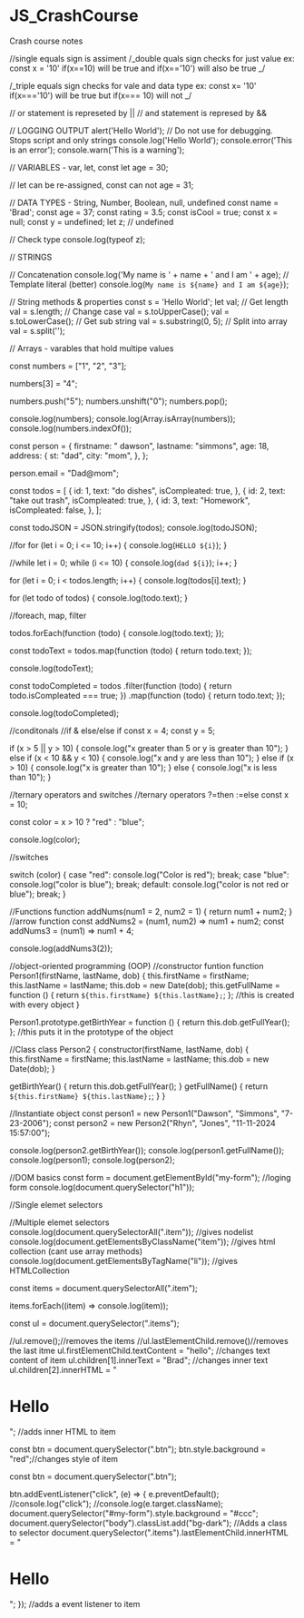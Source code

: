 # JS_CrashCourse

Crash course notes

//single equals sign is assiment
/_double quals sign checks for just value ex: const x = '10' if(x==10) will be true and if(x=='10') will also be true _/

/_triple equals sign checks for vale and data type ex: const x= '10' if(x==='10') will be true but if(x=== 10) will not _/

// or statement is represeted by ||
// and statement is represed by &&

// LOGGING OUTPUT
alert('Hello World'); // Do not use for debugging. Stops script and only strings
console.log('Hello World');
console.error('This is an error');
console.warn('This is a warning');

// VARIABLES - var, let, const
let age = 30;

// let can be re-assigned, const can not
age = 31;

// DATA TYPES - String, Number, Boolean, null, undefined
const name = 'Brad';
const age = 37;
const rating = 3.5;
const isCool = true;
const x = null;
const y = undefined;
let z; // undefined

// Check type
console.log(typeof z);

// STRINGS

// Concatenation
console.log('My name is ' + name + ' and I am ' + age);
// Template literal (better)
console.log(`My name is ${name} and I am ${age}`);

// String methods & properties
const s = 'Hello World';
let val;
// Get length
val = s.length;
// Change case
val = s.toUpperCase();
val = s.toLowerCase();
// Get sub string
val = s.substring(0, 5);
// Split into array
val = s.split('');

// Arrays - varables that hold multipe values

const numbers = ["1", "2", "3"];

numbers[3] = "4";

numbers.push("5");
numbers.unshift("0");
numbers.pop();

console.log(numbers);
console.log(Array.isArray(numbers));
console.log(numbers.indexOf());

const person = {
firstname: " dawson",
lastname: "simmons",
age: 18,
address: {
st: "dad",
city: "mom",
},
};

person.email = "Dad@mom";

const todos = [
{
id: 1,
text: "do dishes",
isCompleated: true,
},
{
id: 2,
text: "take out trash",
isCompleated: true,
},
{
id: 3,
text: "Homework",
isCompleated: false,
},
];

const todoJSON = JSON.stringify(todos);
console.log(todoJSON);

//for
for (let i = 0; i <= 10; i++) {
console.log(`HELLO ${i}`);
}

//while
let i = 0;
while (i <= 10) {
console.log(`dad ${i}`);
i++;
}

for (let i = 0; i < todos.length; i++) {
console.log(todos[i].text);
}

for (let todo of todos) {
console.log(todo.text);
}

//foreach, map, filter

todos.forEach(function (todo) {
console.log(todo.text);
});

const todoText = todos.map(function (todo) {
return todo.text;
});

console.log(todoText);

const todoCompleted = todos
.filter(function (todo) {
return todo.isCompleated === true;
})
.map(function (todo) {
return todo.text;
});

console.log(todoCompleted);

//conditonals
//if & else/else if
const x = 4;
const y = 5;

if (x > 5 || y > 10) {
console.log("x greater than 5 or y is greater than 10");
} else if (x < 10 && y < 10) {
console.log("x and y are less than 10");
} else if (x > 10) {
console.log("x is greater than 10");
} else {
console.log("x is less than 10");
}

//ternary operators and switches
//ternary operators ?=then :=else
const x = 10;

const color = x > 10 ? "red" : "blue";

console.log(color);

//switches

switch (color) {
case "red":
console.log("Color is red");
break;
case "blue":
console.log("color is blue");
break;
default:
console.log("color is not red or blue");
break;
}

//Functions
function addNums(num1 = 2, num2 = 1) {
return num1 + num2;
}
//arrow function
const addNums2 = (num1, num2) => num1 + num2;
const addNums3 = (num1) => num1 + 4;

console.log(addNums3(2));

//object-oriented programming (OOP)
//constructor funtion
function Person1(firstName, lastName, dob) {
this.firstName = firstName;
this.lastName = lastName;
this.dob = new Date(dob);
this.getFullName = function () {
return `${this.firstName} ${this.lastName};`;
}; //this is created with every object
}

Person1.prototype.getBirthYear = function () {
return this.dob.getFullYear();
}; //this puts it in the prototype of the object

//Class
class Person2 {
constructor(firstName, lastName, dob) {
this.firstName = firstName;
this.lastName = lastName;
this.dob = new Date(dob);
}

getBirthYear() {
return this.dob.getFullYear();
}
getFullName() {
return `${this.firstName} ${this.lastName};`;
}
}

//Instantiate object
const person1 = new Person1("Dawson", "Simmons", "7-23-2006");
const person2 = new Person2("Rhyn", "Jones", "11-11-2024 15:57:00");

console.log(person2.getBirthYear());
console.log(person1.getFullName());
console.log(person1);
console.log(person2);

//DOM basics
const form = document.getElementById("my-form"); //loging form
console.log(document.querySelector("h1"));

//Single elemet selectors

//Multiple elemet selectors
console.log(document.querySelectorAll(".item")); //gives nodelist
console.log(document.getElementsByClassName("item")); //gives html collection (cant use array methods)
console.log(document.getElementsByTagName("li")); //gives HTMLCollection

const items = document.querySelectorAll(".item");

items.forEach((item) => console.log(item));

const ul = document.querySelector(".items");

//ul.remove();//removes the items
//ul.lastElementChild.remove()//removes the last itme
ul.firstElementChild.textContent = "hello"; //changes text content of item
ul.children[1].innerText = "Brad"; //changes inner text
ul.children[2].innerHTML = "<h1>Hello</h1>"; //adds inner HTML to item

const btn = document.querySelector(".btn");
btn.style.background = "red";//changes style of item

const btn = document.querySelector(".btn");

btn.addEventListener("click", (e) => {
e.preventDefault();
//console.log("click");
//console.log(e.target.className);
document.querySelector("#my-form").style.background = "#ccc";
document.querySelector("body").classList.add("bg-dark"); //Adds a class to selector
document.querySelector(".items").lastElementChild.innerHTML =
"<h1>Hello</h1>";
}); //adds a event listener to item
